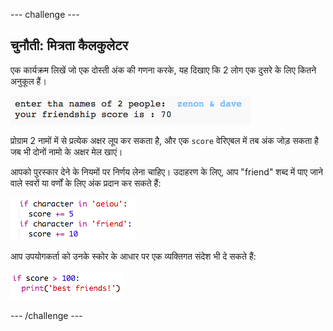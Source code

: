 \--- challenge \---

## चुनौती: मित्रता कैलकुलेटर

एक कार्यक्रम लिखें जो एक दोस्ती अंक की गणना करके, यह दिखाए कि 2 लोग एक दुसरे के लिए कितने अनुकूल हैं।

![स्क्रीनशॉट](images/messages-friends.png)

प्रोग्राम 2 नामों में से प्रत्येक अक्षर लूप कर सकता है, और एक `score` वेरिएबल में तब अंक जोड़ सकता है जब भी दोनों नामो के अक्षर मेल खाएं।

आपको पुरस्कार देने के नियमों पर निर्णय लेना चाहिए। उदाहरण के लिए, आप "friend" शब्द में पाए जाने वाले स्वरों या वर्णों के लिए अंक प्रदान कर सकते हैं:

![स्क्रीनशॉट](images/messages-friends-code.png)

आप उपयोगकर्ता को उनके स्कोर के आधार पर एक व्यक्तिगत संदेश भी दे सकते हैं:

![स्क्रीनशॉट](images/messages-best-friends.png)

\--- /challenge \---